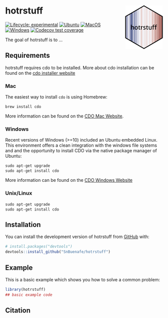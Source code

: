 
<!-- README.md is generated from README.Rmd. Please edit that file -->

# hotrstuff <img src="man/figures/logo.png" align="right" height="139" alt="" />

<!-- badges: start -->

[![Lifecycle:
experimental](https://img.shields.io/badge/lifecycle-experimental-orange.svg)](https://lifecycle.r-lib.org/articles/stages.html#experimental)
[![Ubuntu](https://github.com/SnBuenafe/hotrstuff/actions/workflows/Ubuntu.yaml/badge.svg)](https://github.com/SnBuenafe/hotrstuff/actions/workflows/Ubuntu.yaml)
[![MacOS](https://github.com/SnBuenafe/hotrstuff/actions/workflows/MacOS.yaml/badge.svg)](https://github.com/SnBuenafe/hotrstuff/actions/workflows/MacOS.yaml)
[![Windows](https://github.com/SnBuenafe/hotrstuff/actions/workflows/Windows.yaml/badge.svg)](https://github.com/SnBuenafe/hotrstuff/actions/workflows/Windows.yaml)
[![Codecov test
coverage](https://github.com/SnBuenafe/hotrstuff/actions/workflows/test-coverage.yaml/badge.svg)](https://github.com/SnBuenafe/hotrstuff/actions/workflows/test-coverage.yaml)
<!-- badges: end -->

The goal of hotrstuff is to …

## Requirements

hotrstuff requires cdo to be installed. More about cdo installation can
be found on the [cdo installer
website](https://code.mpimet.mpg.de/projects/cdo/wiki#Installation-and-Supported-Platforms)

### Mac

The easiest way to install `cdo` is using Homebrew:

    brew install cdo

More information can be found on the [CDO Mac
Website](https://code.mpimet.mpg.de/projects/cdo/wiki/MacOS_Platform).

### Windows

Recent versions of Windows (\>=10) included an Ubuntu embedded Linux.
This environment offers a clean integration with the windows file
systems and and the opportunity to install CDO via the native package
manager of Ubuntu:

    sudo apt-get upgrade
    sudo apt-get install cdo

More information can be found on the [CDO Windows
Website](https://code.mpimet.mpg.de/projects/cdo/wiki/Win32)

### Unix/Linux

    sudo apt-get upgrade
    sudo apt-get install cdo

## Installation

You can install the development version of hotrstuff from
[GitHub](https://github.com/) with:

``` r
# install.packages("devtools")
devtools::install_github("SnBuenafe/hotrstuff")
```

## Example

This is a basic example which shows you how to solve a common problem:

``` r
library(hotrstuff)
## basic example code
```

## Citation
